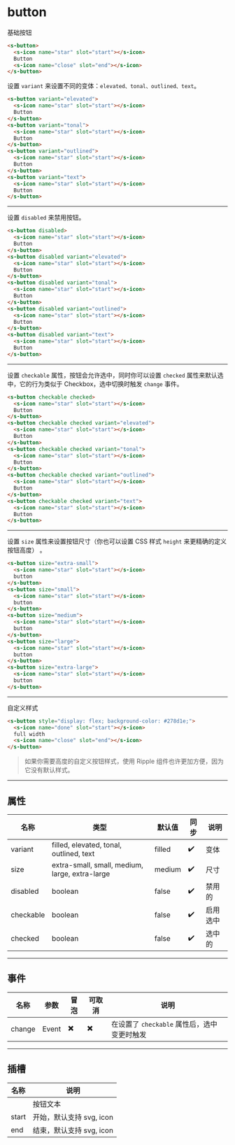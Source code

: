 # button

基础按钮

```html preview
<s-button>
  <s-icon name="star" slot="start"></s-icon>
  Button
  <s-icon name="close" slot="end"></s-icon>
</s-button>
```

设置 `variant` 来设置不同的变体：`elevated、tonal、outlined、text`。

```html preview
<s-button variant="elevated">
  <s-icon name="star" slot="start"></s-icon>
  Button
</s-button>
<s-button variant="tonal">
  <s-icon name="star" slot="start"></s-icon>
  Button
</s-button>
<s-button variant="outlined">
  <s-icon name="star" slot="start"></s-icon>
  Button
</s-button>
<s-button variant="text">
  <s-icon name="star" slot="start"></s-icon>
  Button
</s-button>
```

---

设置 `disabled` 来禁用按钮。

```html preview
<s-button disabled> 
  <s-icon name="star" slot="start"></s-icon>
  Button
</s-button>
<s-button disabled variant="elevated">
  <s-icon name="star" slot="start"></s-icon>
  Button
</s-button>
<s-button disabled variant="tonal"> 
  <s-icon name="star" slot="start"></s-icon>
  Button
</s-button>
<s-button disabled variant="outlined">
  <s-icon name="star" slot="start"></s-icon>
  Button
</s-button>
<s-button disabled variant="text">
  <s-icon name="star" slot="start"></s-icon>
  Button
</s-button>
```

---

设置 `checkable` 属性，按钮会允许选中，同时你可以设置 `checked` 属性来默认选中，它的行为类似于 Checkbox，选中切换时触发 `change` 事件。

```html preview
<s-button checkable checked>
  <s-icon name="star" slot="start"></s-icon>
  Button
</s-button>
<s-button checkable checked variant="elevated">
  <s-icon name="star" slot="start"></s-icon>
  Button
</s-button>
<s-button checkable checked variant="tonal">
  <s-icon name="star" slot="start"></s-icon>
  Button
</s-button>
<s-button checkable checked variant="outlined">
  <s-icon name="star" slot="start"></s-icon>
  Button
</s-button>
<s-button checkable checked variant="text">
  <s-icon name="star" slot="start"></s-icon>
  Button
</s-button>
```

---

设置 `size` 属性来设置按钮尺寸（你也可以设置 CSS 样式 `height` 来更精确的定义按钮高度） 。

```html preview
<s-button size="extra-small"> 
  <s-icon name="star" slot="start"></s-icon>
  button
</s-button>
<s-button size="small"> 
  <s-icon name="star" slot="start"></s-icon>
  button
</s-button>
<s-button size="medium"> 
  <s-icon name="star" slot="start"></s-icon>
  button
</s-button>
<s-button size="large"> 
  <s-icon name="star" slot="start"></s-icon>
  button
</s-button>
<s-button size="extra-large"> 
  <s-icon name="star" slot="start"></s-icon>
  button
</s-button>
```

---

自定义样式

```html preview
<s-button style="display: flex; background-color: #278d1e;"> 
  <s-icon name="done" slot="start"></s-icon>
  full width
  <s-icon name="close" slot="end"></s-icon>
</s-button>
```

> 如果你需要高度的自定义按钮样式，使用 Ripple 组件也许更加方便，因为它没有默认样式。

---

## 属性

| 名称      | 类型                                           | 默认值 | 同步 | 说明     |
| --------- | ---------------------------------------------- | ------ | ---- | -------- |
| variant   | filled, elevated, tonal, outlined, text        | filled | ✔️ | 变体     |
| size      | extra-small, small, medium, large, extra-large | medium | ✔️ | 尺寸     |
| disabled  | boolean                                        | false  | ✔️ | 禁用的   |
| checkable | boolean                                        | false  | ✔️ | 启用选中 |
| checked   | boolean                                        | false  | ✔️ | 选中的   |

---

## 事件

| 名称   | 参数  | 冒泡 | 可取消 | 说明                                        |
| ------ | ----- | ---- | ------ | ------------------------------------------- |
| change | Event | ✖️ | ✖️   | 在设置了 `checkable` 属性后，选中变更时触发 |

---

## 插槽

| 名称  | 说明                     |
| ----- | ------------------------ |
|       | 按钮文本                 |
| start | 开始，默认支持 svg, icon |
| end   | 结束，默认支持 svg, icon |
